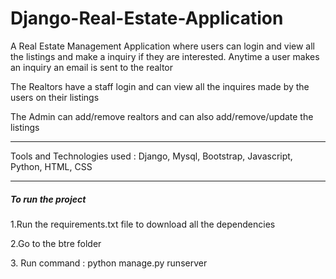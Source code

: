 # Django-Real-Estate-Application
<p> A Real Estate Management Application where users can login and view all the listings and make a inquiry if they are interested. 
  Anytime a user makes an inquiry an email is sent to the realtor</p>

</p>

<p>The Realtors have a staff login and can view all the inquires made by the users on their listings</p>
<p>The Admin can add/remove realtors and can also add/remove/update the listings</p>
<hr>
Tools and Technologies used : Django, Mysql, Bootstrap, Javascript, Python, HTML, CSS
<hr>
<h5>To run the project </h5>
<p>1.Run the requirements.txt file to download all the dependencies </p>
<p>2.Go to the btre folder </p>
<p>3. Run command : python manage.py runserver </p>
